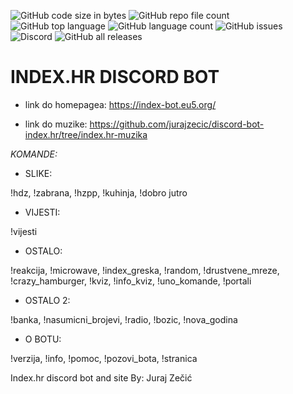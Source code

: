 ![GitHub code size in bytes](https://img.shields.io/github/languages/code-size/jurajzecic/discord-bot-index.hr) ![GitHub repo file count](https://img.shields.io/github/directory-file-count/jurajzecic/discord-bot-index.hr) ![GitHub top language](https://img.shields.io/github/languages/top/jurajzecic/discord-bot-index.hr) ![GitHub language count](https://img.shields.io/github/languages/count/jurajzecic/discord-bot-index.hr) ![GitHub issues](https://img.shields.io/github/issues/jurajzecic/discord-bot-index.hr) ![Discord](https://img.shields.io/discord/756215790960771222) ![GitHub all releases](https://img.shields.io/github/downloads/jurajzecic/discord-bot-index.hr/3)

# INDEX.HR DISCORD BOT

 - link do homepagea: https://index-bot.eu5.org/
 
 - link do muzike: https://github.com/jurajzecic/discord-bot-index.hr/tree/index.hr-muzika
 
*KOMANDE:*

 - SLIKE:

!hdz, !zabrana, !hzpp, !kuhinja, !dobro jutro

 - VIJESTI:

!vijesti

 - OSTALO:

!reakcija, !microwave, !index_greska, !random, !drustvene_mreze, !crazy_hamburger, !kviz, !info_kviz, !uno_komande, !portali

 - OSTALO 2:

!banka, !nasumicni_brojevi, !radio, !bozic, !nova_godina

 - O BOTU:

!verzija, !info, !pomoc, !pozovi_bota, !stranica





Index.hr discord bot and site By: Juraj Zečić
